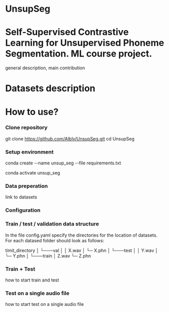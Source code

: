 # UnsupSeg
# Self-Supervised Contrastive Learning for Unsupervised Phoneme Segmentation. ML course project.

general description, main contribution

# Datasets description

# How to use?
### Clone repository 
git clone https://github.com/Albly/UnsupSeg.git
cd UnsupSeg

### Setup environment
conda create --name unsup_seg --file requirements.txt

conda activate unsup_seg

### Data preperation

link to datasets

### Configuration

### Train / test / validation data structure
  In the file config.yaml specify the directories for the location of datasets.
  For each datased folder should look as follows:

  timit_directory
  │
  └───val
  │   │   X.wav
  │   └─  X.phn
  │
  └───test
  │   │   Y.wav
  │   └─  Y.phn
  │
  └───train
      │   Z.wav
      └─  Z.phn

### Train + Test

how to start train and test

### Test on a single audio file

how to start test on a single audio file
